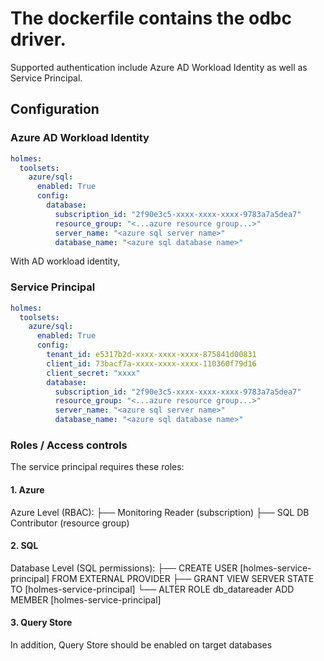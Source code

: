 # The dockerfile contains the odbc driver.

Supported authentication include Azure AD Workload Identity as well as Service Principal.

## Configuration

### Azure AD Workload Identity

```yaml
holmes:
  toolsets:
    azure/sql:
      enabled: True
      config:
        database:
          subscription_id: "2f90e3c5-xxxx-xxxx-xxxx-9783a7a5dea7"
          resource_group: "<...azure resource group...>"
          server_name: "<azure sql server name>"
          database_name: "<azure sql database name>"
```

With AD workload identity,

### Service Principal

```yaml
holmes:
  toolsets:
    azure/sql:
      enabled: True
      config:
        tenant_id: e5317b2d-xxxx-xxxx-xxxx-875841d00831
        client_id: 73bacf7a-xxxx-xxxx-xxxx-110360f79d16
        client_secret: "xxxx"
        database:
          subscription_id: "2f90e3c5-xxxx-xxxx-xxxx-9783a7a5dea7"
          resource_group: "<...azure resource group...>"
          server_name: "<azure sql server name>"
          database_name: "<azure sql database name>"
```


### Roles / Access controls

The service principal requires these roles:

#### 1. Azure

Azure Level (RBAC):
├── Monitoring Reader (subscription)
├── SQL DB Contributor (resource group)

#### 2. SQL

Database Level (SQL permissions):
├── CREATE USER [holmes-service-principal] FROM EXTERNAL PROVIDER
├── GRANT VIEW SERVER STATE TO [holmes-service-principal]
└── ALTER ROLE db_datareader ADD MEMBER [holmes-service-principal]

#### 3. Query Store

In addition, Query Store should be enabled on target databases
